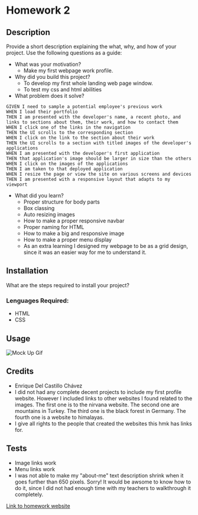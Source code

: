 # Homework 2
## Description
Provide a short description explaining the what, why, and how of your project. Use the following questions as a guide:
- What was your motivation?
  - Make my first webpage work profile.
- Why did you build this project? 
  - To develop my first whole landing web page window.
  - To test my css and html abilities
- What problem does it solve?
```
GIVEN I need to sample a potential employee's previous work
WHEN I load their portfolio
THEN I am presented with the developer's name, a recent photo, and links to sections about them, their work, and how to contact them
WHEN I click one of the links in the navigation
THEN the UI scrolls to the corresponding section
WHEN I click on the link to the section about their work
THEN the UI scrolls to a section with titled images of the developer's applications
WHEN I am presented with the developer's first application
THEN that application's image should be larger in size than the others
WHEN I click on the images of the applications
THEN I am taken to that deployed application
WHEN I resize the page or view the site on various screens and devices
THEN I am presented with a responsive layout that adapts to my viewport
```
- What did you learn?
  - Proper structure for body parts
  - Box classing
  - Auto resizing images
  - How to make a proper responsive navbar
  - Proper naming for HTML
  - How to make a big and responsive image
  - How to make a proper menu display
  - As an extra learning I designed my webpage to be as a grid design, since it was an easier way for me to understand it. 
## Installation
What are the steps required to install your project? 
### Lenguages Required:
- HTML
- CSS

## Usage

![ Mock Up Gif](./Big_image/02-advanced-css-homework-demo.gif)

## Credits
- Enrique Del Castillo Chávez
- I did not had any complete decent projects to include my first profile website. However I included links to other websites I found related to the images. The first one is to the nirvana website. The second one are mountains in Turkey. The third one is the black forest in Germany. The fourth one is a website to himalayas.
- I give all rights to the people that created the websites this hmk has links for.

## Tests
- Image links work
- Menu links work
- I was not able to make my "about-me" text description shrink when it goes further than 650 pixels. Sorry! It would be awsome to know how to do it, since I did not had enough time with my teachers to walkthrough it completely.

[Link to homework website](https://enrique246.github.io/Profile/ "Profile Homepage")